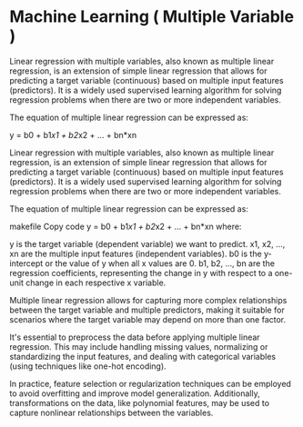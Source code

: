 # Machine Learning ( Multiple Variable )

Linear regression with multiple variables, also known as multiple linear regression, is an extension of simple linear regression that allows for predicting a target variable (continuous) based on multiple input features (predictors). It is a widely used supervised learning algorithm for solving regression problems when there are two or more independent variables.

The equation of multiple linear regression can be expressed as:

y = b0 + b1*x1 + b2*x2 + ... + bn*xn


Linear regression with multiple variables, also known as multiple linear regression, is an extension of simple linear regression that allows for predicting a target variable (continuous) based on multiple input features (predictors). It is a widely used supervised learning algorithm for solving regression problems when there are two or more independent variables.

The equation of multiple linear regression can be expressed as:

makefile
Copy code
y = b0 + b1*x1 + b2*x2 + ... + bn*xn
where:

y is the target variable (dependent variable) we want to predict.
x1, x2, ..., xn are the multiple input features (independent variables).
b0 is the y-intercept or the value of y when all x values are 0.
b1, b2, ..., bn are the regression coefficients, representing the change in y with respect to a one-unit change in each respective x variable.

Multiple linear regression allows for capturing more complex relationships between the target variable and multiple predictors, making it suitable for scenarios where the target variable may depend on more than one factor.

It's essential to preprocess the data before applying multiple linear regression. This may include handling missing values, normalizing or standardizing the input features, and dealing with categorical variables (using techniques like one-hot encoding).

In practice, feature selection or regularization techniques can be employed to avoid overfitting and improve model generalization. Additionally, transformations on the data, like polynomial features, may be used to capture nonlinear relationships between the variables.
